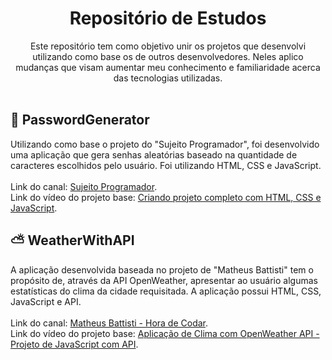 <h1 align="center"> Repositório de Estudos</h1>

<p align="center">Este repositório tem como objetivo unir os projetos que desenvolvi utilizando como base os de outros desenvolvedores. Neles aplico mudanças que visam aumentar meu conhecimento e familiaridade acerca das tecnologias utilizadas.
<br/><br/>
<h2 align="left" font-size: 20> 🔐 PasswordGenerator</h2>

Utilizando como base o projeto do "Sujeito Programador", foi desenvolvido uma aplicação que gera senhas aleatórias baseado na quantidade de caracteres escolhidos pelo usuário. Foi utilizando HTML, CSS e JavaScript.
<br/><br/>
Link do canal: [Sujeito Programador](https://www.youtube.com/@Sujeitoprogramador).
<br/>
Link do vídeo do projeto base: [Criando projeto completo com HTML, CSS e JavaScript](https://youtu.be/i6t2jaRxos4).

<h2 align="left" font-size: 20> ⛅ WeatherWithAPI</h2>

A aplicação desenvolvida baseada no projeto de "Matheus Battisti" tem o propósito de, através da API OpenWeather, apresentar ao usuário algumas estatísticas do clima da cidade requisitada. A aplicação possui HTML, CSS, JavaScript e API.
<br/><br/>
Link do canal: [Matheus Battisti - Hora de Codar](https://www.youtube.com/@MatheusBattisti).
<br/>
Link do vídeo do projeto base: [Aplicação de Clima com OpenWeather API - Projeto de JavaScript com API](https://www.youtube.com/watch?v=VS8EBgPwsSU).

